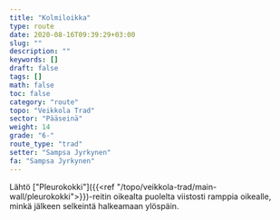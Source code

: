 ```yaml
---
title: "Kolmiloikka"
type: route
date: 2020-08-16T09:39:29+03:00
slug: ""
description: ""
keywords: []
draft: false
tags: []
math: false
toc: false
category: "route"
topo: "Veikkola Trad"
sector: "Pääseinä"
weight: 14
grade: "6-"
route_type: "trad"
setter: "Sampsa Jyrkynen"
fa: "Sampsa Jyrkynen"
---
```


Lähtö ["Pleurokokki"]({{<ref "/topo/veikkola-trad/main-wall/pleurokokki">}})-reitin oikealta puolelta viistosti ramppia oikealle, minkä jälkeen selkeintä halkeamaan ylöspäin.